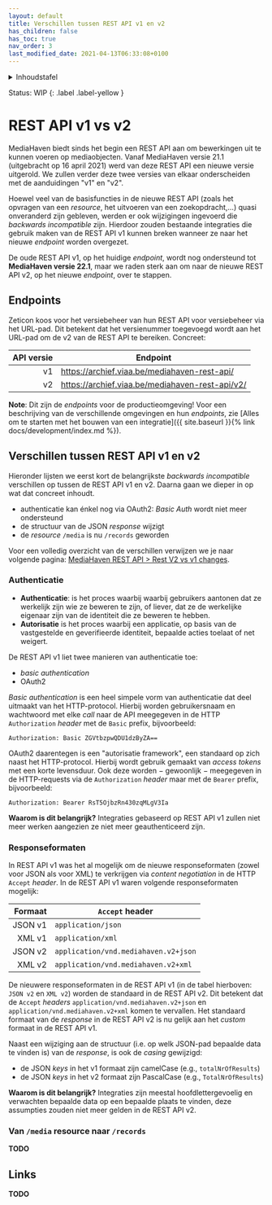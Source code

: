 ```yaml
---
layout: default
title: Verschillen tussen REST API v1 en v2
has_children: false
has_toc: true
nav_order: 3
last_modified_date: 2021-04-13T06:33:08+0100
---
```


<details markdown="block">
  <summary>
    Inhoudstafel
  </summary>
  {: .text-delta }
1. TOC
{:toc}
</details>

Status: WIP
{: .label .label-yellow }

# REST API v1 vs v2

MediaHaven biedt sinds het begin een REST API aan om bewerkingen uit te kunnen
voeren op mediaobjecten. Vanaf MediaHaven versie 21.1 (uitgebracht op 16 april
2021) werd van deze REST API een nieuwe versie uitgerold. We zullen verder deze
twee versies van elkaar onderscheiden met de aanduidingen "v1" en "v2".

Hoewel veel van de basisfuncties in de nieuwe REST API (zoals het opvragen
van een _resource_, het uitvoeren van een zoekopdracht,...) quasi onveranderd
zijn gebleven, werden er ook wijzigingen ingevoerd die _backwards incompatible_
zijn. Hierdoor zouden bestaande integraties die gebruik maken van de REST API
v1 kunnen breken wanneer ze naar het nieuwe _endpoint_ worden overgezet.

De oude REST API v1, op het huidige _endpoint_, wordt nog ondersteund tot
**MediaHaven versie 22.1**, maar we raden sterk aan om naar de nieuwe REST
API v2, op het nieuwe _endpoint_, over te stappen.

## Endpoints

Zeticon koos voor het versiebeheer van hun REST API voor versiebeheer via het
URL-pad. Dit betekent dat het versienummer toegevoegd wordt aan het URL-pad om
de v2 van de REST API te bereiken. Concreet:

| API versie | Endpoint                                        |
|-----------:|-------------------------------------------------|
| v1         | https://archief.viaa.be/mediahaven-rest-api/    |
| v2         | https://archief.viaa.be/mediahaven-rest-api/v2/ |

**Note**: Dit zijn de _endpoints_ voor de productieomgeving! Voor een
beschrijving van de verschillende omgevingen en hun _endpoints_, zie [Alles om te
starten met het bouwen van een integratie]({{ site.baseurl }}{% link
docs/development/index.md %}).

## Verschillen tussen REST API v1 en v2

Hieronder lijsten we eerst kort de belangrijkste _backwards incompatible_
verschillen op tussen de REST API v1 en v2. Daarna gaan we dieper in op wat
dat concreet inhoudt.

- authenticatie kan énkel nog via OAuth2: _Basic Auth_ wordt niet meer ondersteund
- de structuur van de JSON _response_ wijzigt
- de _resource_ `/media` is nu `/records` geworden

Voor een volledig overzicht van de verschillen verwijzen we je naar volgende
pagina: [MediaHaven REST API > Rest V2 vs v1 changes](https://mediahaven.atlassian.net/wiki/spaces/CS/pages/2432303184/Rest+V2+vs+v1+changes).

### Authenticatie

- **Authenticatie**: is het proces waarbij waarbij gebruikers aantonen dat ze
  werkelijk zijn wie ze beweren te zijn, of liever, dat ze de werkelijke
  eigenaar zijn van de identiteit die ze beweren te hebben.
- **Autorisatie** is het proces waarbij een applicatie, op basis van de
  vastgestelde en geverifieerde identiteit, bepaalde acties toelaat of net
  weigert.

De REST API v1 liet twee manieren van authenticatie toe:

- _basic authentication_
- OAuth2

_Basic authentication_ is een heel simpele vorm van authenticatie dat deel
uitmaakt van het HTTP-protocol. Hierbij worden gebruikersnaam en wachtwoord met
elke _call_ naar de API meegegeven in de HTTP `Authorization` _header_ met de
`Basic` prefix, bijvoorbeeld:

    Authorization: Basic ZGVtbzpwQDU1dzByZA==

OAuth2 daarentegen is een "autorisatie framework", een standaard op zich naast
het HTTP-protocol. Hierbij wordt gebruik gemaakt van _access tokens_ met een
korte levensduur. Ook deze worden − gewoonlijk − meegegeven in de HTTP-requests
via de `Authorization` _header_ maar met de  `Bearer` prefix, bijvoorbeeld:


    Authorization: Bearer RsT5OjbzRn430zqMLgV3Ia

**Waarom is dit belangrijk?** Integraties gebaseerd op REST API v1 zullen niet
meer werken aangezien ze niet meer geauthenticeerd zijn.

### Responseformaten

In REST API v1 was het al mogelijk om de nieuwe responseformaten (zowel voor
JSON als voor XML) te verkrijgen via _content negotiation_ in de HTTP `Accept`
_header_. In de REST API v1 waren volgende responseformaten mogelijk:

| Formaat | `Accept` header                      |
|--------:|--------------------------------------|
| JSON v1 | `application/json`                   |
|  XML v1 | `application/xml`                    |
| JSON v2 | `application/vnd.mediahaven.v2+json` |
|  XML v2 | `application/vnd.mediahaven.v2+xml`  |

De nieuwere responseformaten in de REST API v1 (in de tabel hierboven: `JSON
v2` en `XML v2`) worden de standaard in de REST API v2. Dit betekent dat de
`Accept` _headers_ `application/vnd.mediahaven.v2+json` en
`application/vnd.mediahaven.v2+xml` komen te vervallen. Het standaard formaat
van de _response_ in de REST API v2 is nu gelijk aan het _custom_
formaat in de REST API v1.

Naast een wijziging aan de structuur (i.e. op welk JSON-pad bepaalde data te
vinden is) van de _response_, is ook de _casing_ gewijzigd:

- de JSON _keys_ in het v1 formaat zijn camelCase (e.g., `totalNrOfResults`)
- de JSON _keys_ in het v2 formaat zijn PascalCase (e.g., `TotalNrOfResults`)

**Waarom is dit belangrijk?** Integraties zijn meestal hoofdlettergevoelig en
verwachten bepaalde data op een bepaalde plaats te vinden, deze assumpties
zouden niet meer gelden in de REST API v2.

### Van `/media` resource naar `/records`

**TODO**

## Links

**TODO**
